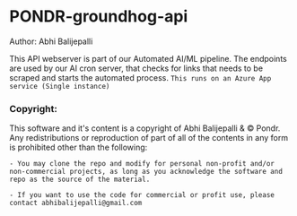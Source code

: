 # PONDR-groundhog-api
Author: Abhi Balijepalli

This API webserver is part of our Automated AI/ML pipeline. The endpoints are used by our AI cron server, that checks for links that needs to be scraped and starts the automated process.
`This runs on an Azure App service (Single instance)`

### Copyright:
This software and it's content is a copyright of Abhi Balijepalli & © Pondr. Any redistributions or reproduction of part of all of the contents in any form is prohibited other than the following:

    - You may clone the repo and modify for personal non-profit and/or non-commercial projects, as long as you acknowledge the software and repo as the source of the material.
  
    - If you want to use the code for commercial or profit use, please contact abhibalijepalli@gmail.com

